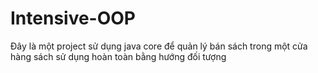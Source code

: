 # Intensive-OOP
Đây là một project sử dụng java core để quản lý bán sách trong một cửa hàng sách sử dụng hoàn toàn bằng hướng đối tượng
